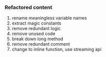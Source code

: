 ### Refactored content

1. rename meaningless variable names
1. extract magic constants
1. remove redundant logic
1. remove unused code
1. break down long method
1. remove redundant comment
1. change to inline function, use streaming api
